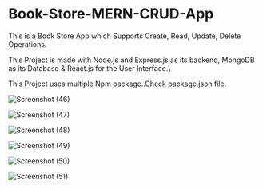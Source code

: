# Book-Store-MERN-CRUD-App

This is a Book Store App which Supports Create, Read, Update, Delete Operations.

This Project is made with Node.js and Express.js as its backend, MongoDB as its Database & React.js for the User Interface.\

This Project uses multiple Npm package..Check package.json file.

![Screenshot (46)](https://github.com/hisekr/Book-Store-MERN-CRUD-App/assets/40202261/71c07fbe-15b2-41c9-89c0-bb7929501e39)

![Screenshot (47)](https://github.com/hisekr/Book-Store-MERN-CRUD-App/assets/40202261/e3eaece5-2bdb-4fc2-a152-00f01bbb756c)

![Screenshot (48)](https://github.com/hisekr/Book-Store-MERN-CRUD-App/assets/40202261/4cee7649-a3f3-4732-b058-b77aeb2dcacd)

![Screenshot (49)](https://github.com/hisekr/Book-Store-MERN-CRUD-App/assets/40202261/fad7f923-6677-487b-83dc-ba53d52cbf47)

![Screenshot (50)](https://github.com/hisekr/Book-Store-MERN-CRUD-App/assets/40202261/eab6f48f-5238-47fe-897d-e6879bd158ce)

![Screenshot (51)](https://github.com/hisekr/Book-Store-MERN-CRUD-App/assets/40202261/3a0d9f0a-8439-42ac-9a7e-a8a359c4dddc)


